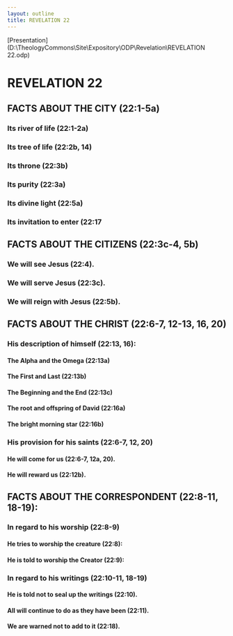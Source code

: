 ```yaml
---
layout: outline
title: REVELATION 22
---
```

[Presentation](D:\TheologyCommons\Site\Expository\ODP\Revelation\REVELATION 22.odp)
# REVELATION 22
## FACTS ABOUT THE CITY (22:1-5a)
###  Its river of life (22:1-2a) 
###  Its tree of life (22:2b, 14) 
###  Its throne (22:3b) 
###  Its purity (22:3a) 
###  Its divine light (22:5a) 
###  Its invitation to enter (22:17 
## FACTS ABOUT THE CITIZENS (22:3c-4, 5b) 
###  We will see Jesus (22:4). 
###  We will serve Jesus (22:3c). 
###  We will reign with Jesus (22:5b). 
## FACTS ABOUT THE CHRIST (22:6-7, 12-13, 16, 20) 
###  His description of himself (22:13, 16): 
####  The Alpha and the Omega (22:13a) 
####  The First and Last (22:13b) 
####  The Beginning and the End (22:13c) 
####  The root and offspring of David (22:16a) 
####  The bright morning star (22:16b) 
###  His provision for his saints (22:6-7, 12, 20) 
####  He will come for us (22:6-7, 12a, 20). 
####  He will reward us (22:12b). 
## FACTS ABOUT THE CORRESPONDENT (22:8-11, 18-19): 
###  In regard to his worship (22:8-9) 
####  He tries to worship the creature (22:8): 
####  He is told to worship the Creator (22:9): 
###  In regard to his writings (22:10-11, 18-19) 
####  He is told not to seal up the writings (22:10). 
####  All will continue to do as they have been (22:11). 
####  We are warned not to add to it (22:18). 
